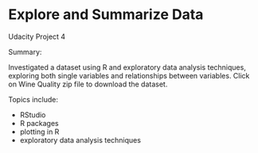 Explore and Summarize Data
==============
Udacity Project 4

Summary:

Investigated a dataset using R and exploratory data analysis techniques, exploring both single variables and relationships between variables. Click on Wine Quality zip file to download the dataset. 

Topics include:

- RStudio
- R packages
- plotting in R
- exploratory data analysis techniques
